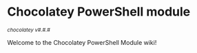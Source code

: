 # Chocolatey PowerShell module
<sup>*chocolatey v#.#.#*</sup>

Welcome to the Chocolatey PowerShell Module wiki!
